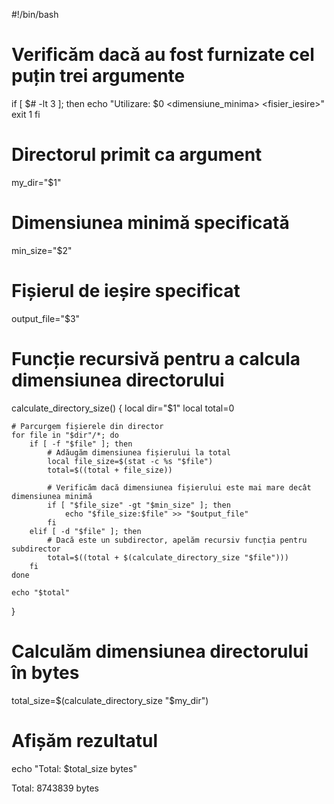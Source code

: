 #!/bin/bash

# Verificăm dacă au fost furnizate cel puțin trei argumente
if [ $# -lt 3 ]; then
    echo "Utilizare: $0 <director> <dimensiune_minima> <fisier_iesire>"
    exit 1
fi

# Directorul primit ca argument
my_dir="$1"
# Dimensiunea minimă specificată
min_size="$2"
# Fișierul de ieșire specificat
output_file="$3"

# Funcție recursivă pentru a calcula dimensiunea directorului
calculate_directory_size() {
    local dir="$1"
    local total=0

    # Parcurgem fișierele din director
    for file in "$dir"/*; do
        if [ -f "$file" ]; then
            # Adăugăm dimensiunea fișierului la total
            local file_size=$(stat -c %s "$file")
            total=$((total + file_size))

            # Verificăm dacă dimensiunea fișierului este mai mare decât dimensiunea minimă
            if [ "$file_size" -gt "$min_size" ]; then
                echo "$file_size:$file" >> "$output_file"
            fi
        elif [ -d "$file" ]; then
            # Dacă este un subdirector, apelăm recursiv funcția pentru subdirector
            total=$((total + $(calculate_directory_size "$file")))
        fi
    done

    echo "$total"
}

# Calculăm dimensiunea directorului în bytes
total_size=$(calculate_directory_size "$my_dir")

# Afișăm rezultatul
echo "Total: $total_size bytes"

Total: 8743839 bytes

